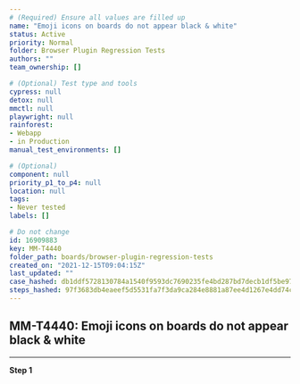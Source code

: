 ```yaml
---
# (Required) Ensure all values are filled up
name: "Emoji icons on boards do not appear black & white"
status: Active
priority: Normal
folder: Browser Plugin Regression Tests
authors: ""
team_ownership: []

# (Optional) Test type and tools
cypress: null
detox: null
mmctl: null
playwright: null
rainforest: 
- Webapp
- in Production
manual_test_environments: []

# (Optional)
component: null
priority_p1_to_p4: null
location: null
tags: 
- Never tested
labels: []

# Do not change
id: 16909883
key: MM-T4440
folder_path: boards/browser-plugin-regression-tests
created_on: "2021-12-15T09:04:15Z"
last_updated: ""
case_hashed: db1ddf5728130784a1540f9593dc7690235fe4bd287bd7decb1df5be97ec0be43674aba0abb37871ece85727c03bc670
steps_hashed: 97f3683db4eaeef5d5531fa7f3da9ca284e8881a87ee4d1267e4dd74c6ed9f072f466751c3066801a655928ba03982d3
---
```


## MM-T4440: Emoji icons on boards do not appear black & white

---

**Step 1**

